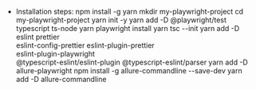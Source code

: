 * Installation steps:
npm install -g yarn
mkdir my-playwright-project
cd my-playwright-project
yarn init -y
yarn add -D @playwright/test typescript ts-node
yarn playwright install
yarn tsc --init
yarn add -D eslint prettier \
eslint-config-prettier eslint-plugin-prettier \
eslint-plugin-playwright \
@typescript-eslint/eslint-plugin @typescript-eslint/parser
yarn add -D allure-playwright
npm install -g allure-commandline --save-dev
yarn add -D allure-commandline
